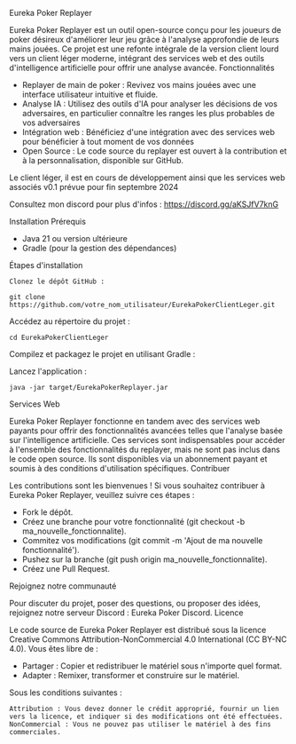 Eureka Poker Replayer

Eureka Poker Replayer est un outil open-source conçu pour les joueurs de poker désireux d'améliorer leur jeu grâce à l'analyse approfondie de leurs mains jouées. Ce projet est une refonte intégrale de la version client lourd vers un client léger moderne, intégrant des services web et des outils d'intelligence artificielle pour offrir une analyse avancée.
Fonctionnalités

- Replayer de main de poker : Revivez vos mains jouées avec une interface utilisateur intuitive et fluide.
- Analyse IA : Utilisez des outils d'IA pour analyser les décisions de vos adversaires, en particulier connaître les ranges les plus probables de vos adversaires
- Intégration web : Bénéficiez d'une intégration avec des services web pour bénéficier à tout moment de vos données
- Open Source : Le code source du replayer est ouvert à la contribution et à la personnalisation, disponible sur GitHub.

Le client léger, il est en cours de développement ainsi que les services web associés
v0.1 prévue pour fin septembre 2024

Consultez mon discord pour plus d'infos : https://discord.gg/aKSJfV7knG

Installation
Prérequis

- Java 21 ou version ultérieure
- Gradle (pour la gestion des dépendances)

Étapes d'installation

    Clonez le dépôt GitHub :

```console
git clone https://github.com/votre_nom_utilisateur/EurekaPokerClientLeger.git
```

Accédez au répertoire du projet :

```console
cd EurekaPokerClientLeger
```

Compilez et packagez le projet en utilisant Gradle :

Lancez l'application :

```console
java -jar target/EurekaPokerReplayer.jar
```

Services Web

Eureka Poker Replayer fonctionne en tandem avec des services web payants pour offrir des fonctionnalités avancées telles que l'analyse basée sur l'intelligence artificielle. Ces services sont indispensables pour accéder à l'ensemble des fonctionnalités du replayer, mais ne sont pas inclus dans le code open source. Ils sont disponibles via un abonnement payant et soumis à des conditions d'utilisation spécifiques.
Contribuer

Les contributions sont les bienvenues ! Si vous souhaitez contribuer à Eureka Poker Replayer, veuillez suivre ces étapes :

- Fork le dépôt.
- Créez une branche pour votre fonctionnalité (git checkout -b ma_nouvelle_fonctionnalite).
- Commitez vos modifications (git commit -m 'Ajout de ma nouvelle fonctionnalité').
- Pushez sur la branche (git push origin ma_nouvelle_fonctionnalite).
- Créez une Pull Request.

Rejoignez notre communauté

Pour discuter du projet, poser des questions, ou proposer des idées, rejoignez notre serveur Discord : Eureka Poker Discord.
Licence

Le code source de Eureka Poker Replayer est distribué sous la licence Creative Commons Attribution-NonCommercial 4.0 International (CC BY-NC 4.0). Vous êtes libre de :

- Partager : Copier et redistribuer le matériel sous n'importe quel format.
- Adapter : Remixer, transformer et construire sur le matériel.

Sous les conditions suivantes :

    Attribution : Vous devez donner le crédit approprié, fournir un lien vers la licence, et indiquer si des modifications ont été effectuées.
    NonCommercial : Vous ne pouvez pas utiliser le matériel à des fins commerciales.
